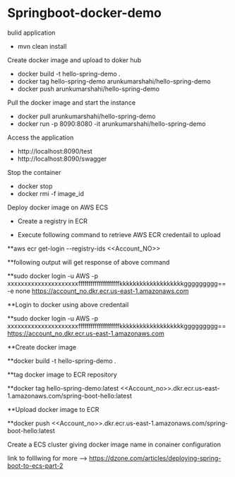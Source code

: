 # Springboot-docker-demo

bulid application 

* mvn clean install

Create docker image and upload to doker hub

* docker build -t hello-spring-demo . 
* docker tag hello-spring-demo arunkumarshahi/hello-spring-demo
* docker push arunkumarshahi/hello-spring-demo

Pull the docker image and start the instance 

* docker pull arunkumarshahi/hello-spring-demo
* docker run -p 8090:8080 -it arunkumarshahi/hello-spring-demo

Access the application 

* http://localhost:8090/test
* http://localhost:8090/swagger

Stop the container 

* docker stop 
* docker rmi -f image_id


Deploy docker image on AWS ECS
* Create a registry in ECR

* Execute following command to retrieve AWS ECR credentail to upload 

**aws ecr get-login --registry-ids <<Account_NO>>

**following output will get response of above command 

**sudo docker login -u AWS -p xxxxxxxxxxxxxxxxxxxxxffffffffffffffffffffkkkkkkkkkkkkkkkkkkkggggggggg== -e none https://account_no.dkr.ecr.us-east-1.amazonaws.com

**Login to docker using above credentail 

**sudo docker login -u AWS -p xxxxxxxxxxxxxxxxxxxxxffffffffffffffffffffkkkkkkkkkkkkkkkkkkkggggggggg==  https://account_no.dkr.ecr.us-east-1.amazonaws.com

**Create docker image 

**docker build -t hello-spring-demo .

**tag docker image to ECR repository 

**docker tag hello-spring-demo:latest <<Account_no>>.dkr.ecr.us-east-1.amazonaws.com/spring-boot-hello:latest

**Upload docker image to ECR

**docker push <<Account_no>>.dkr.ecr.us-east-1.amazonaws.com/spring-boot-hello:latest


Create a ECS cluster giving docker image name in conainer configuration

link to folllwing for more --> https://dzone.com/articles/deploying-spring-boot-to-ecs-part-2

